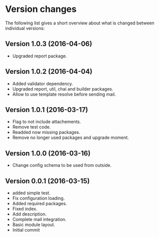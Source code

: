 Version changes
=================================================

The following list gives a short overview about what is changed between
individual versions:

Version 1.0.3 (2016-04-06)
-------------------------------------------------
- Upgraded report package.

Version 1.0.2 (2016-04-04)
-------------------------------------------------
- Added validator dependency.
- Upgraded report, util, chai and builder packages.
- Allow to use template resolve before sending mail.

Version 1.0.1 (2016-03-17)
-------------------------------------------------
- Flag to not include attachements.
- Remove test code.
- Readded now missing packages.
- Remove no longer used packages and upgrade moment.

Version 1.0.0 (2016-03-16)
-------------------------------------------------
- Change config schema to be used from outside.

Version 0.0.1 (2016-03-15)
-------------------------------------------------
- added simple test.
- Fix configuration loading.
- Added required packages.
- Fixed index.
- Add description.
- Complete mail integration.
- Basic module layout.
- Initial commit

